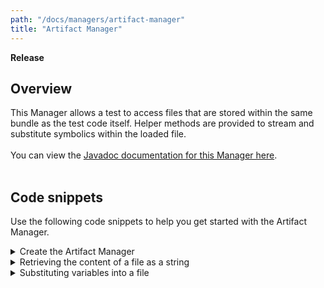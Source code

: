 ```yaml
---
path: "/docs/managers/artifact-manager"
title: "Artifact Manager"
---
```


**Release**

## Overview
This Manager allows a test to access files that are stored within the same bundle as the test code itself.  Helper methods are provided to stream and substitute symbolics within the loaded file. <br><br> You can view the <a href="https://javadoc.galasa.dev/dev/galasa/artifact/package-summary.html">Javadoc documentation for this Manager here</a>. <br><br>




## Code snippets

Use the following code snippets to help you get started with the Artifact Manager.
 
<details><summary>Create the Artifact Manager</summary>

The ArtifactManager allows you to stream resources from within the same bundles as your test class.  The easiest way to accomplish this is to use the BundleResources annotation:

```
@BundleResources
public IBundleResources resources;
```
The resources object now references the list of resources that are held within the test bundle under */src/main/resources/*.  These resources can now be accessed directly by the test code, by calling methods on the resources object.

Alternatively, if the resources are within another class, you can use the ArtifactManager annotation to address the Manager directly:

```
@ArtifactManager
public IArtifactManager artifacts;
```

This will provision an instance of the Artifact Manager.  In order to obtain a IBundleResources object to reference the content of the resources within a test bundle you will need to use the API:

```
IBundleResources resources = artifacts.getBundleResources(this.getClass());
```

</details>

<details><summary>Retrieving the content of a file as a string</summary> 

The simplest thing that a test might want to do is retrieve the content of a file as a string.  First, an input stream to the file location is constructed and then a helper method is invoked to stream the content as a string.  However, if you wanted to read from the input stream yourself, then that option is available to you.

```
InputStream is = resources.retrieveFile("input/hobbit.txt");
String textContext = resources.streamAsString(is);
```

From Galasa 0.8.0 you can stream a string content directly by using the following code:

```
String textContent = resources.retrieveFileAsString("/resources/textFiles/test1.txt");
```

This uses the same methods as the previous example but is one less line of code you have to write.
</details>

<details><summary>Substituting variables into a file</summary>

As you read a file from the local bundle you might want to substitute values into the file before retrieving it.  This is called within Galasa as retrieving a skeleton file from the bundle.  The first step is to create a HashMap containing the name of the variables that you want to be substituted in the target file, as well as the value that should be used.

```
HashMap<String, Object> parameters = new HashMap<String, Object>();
parameters.put("ACCOUNT_NUMBER", "123456789");
parameters.put("AMOUNT", "50.05");
```

In this case we are adding two items to the HashMap, setting the substitute values for both ACCOUNT_NUMBER and AMOUNT.  This HashMap is then passed to the retrieveSkeletonFile method.

```
InputStream is = resources.retrieveSkeletonFile("input/hobbit.txt", parameters);
String textContext = resources.streamAsString(is);
```

When the file is now retrieved from the local bundle all references to ++ACCOUNT_NUMBER++ and ++AMOUNT++ will be substituted for "123456789" and "50.05" respectively.  Note that these substitutions are for the instance of the test that is running.  The actual copy of the file in the bundle is unchanged and cannot affect any other instances of the test that are running at the same time.

From Galasa 0.8.0 this has been updated to allow you to retrieve the content of a file directly as a string and still perform variable substitution as the following example shows:

```
String textContext = resources.retrieveSkeletonFile("input/hobbit.txt", parameters);
```

</details>


